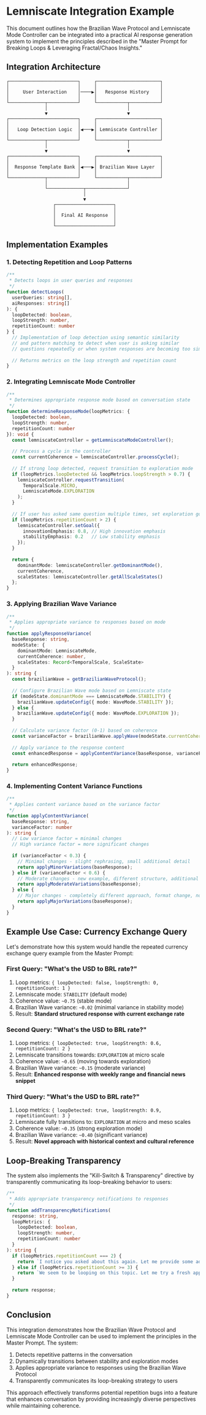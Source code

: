 # Lemniscate Integration Example

This document outlines how the Brazilian Wave Protocol and Lemniscate Mode Controller can be integrated into a practical AI response generation system to implement the principles described in the "Master Prompt for Breaking Loops & Leveraging Fractal/Chaos Insights."

## Integration Architecture

```
┌─────────────────────────┐     ┌───────────────────────┐
│                         │     │                       │
│     User Interaction    │────▶│   Response History    │
│                         │     │                       │
└─────────────┬───────────┘     └───────────┬───────────┘
              │                             │
              ▼                             ▼
┌─────────────────────────┐     ┌───────────────────────┐
│                         │     │                       │
│   Loop Detection Logic  │◀───▶│ Lemniscate Controller │
│                         │     │                       │
└─────────────┬───────────┘     └───────────┬───────────┘
              │                             │
              ▼                             ▼
┌─────────────────────────┐     ┌───────────────────────┐
│                         │     │                       │
│  Response Template Bank │◀───▶│ Brazilian Wave Layer  │
│                         │     │                       │
└─────────────┬───────────┘     └───────────┬───────────┘
              │                             │
              └─────────────┬───────────────┘
                            │
                            ▼
                 ┌─────────────────────┐
                 │                     │
                 │  Final AI Response  │
                 │                     │
                 └─────────────────────┘
```

## Implementation Examples

### 1. Detecting Repetition and Loop Patterns

```typescript
/**
 * Detects loops in user queries and responses
 */
function detectLoops(
  userQueries: string[], 
  aiResponses: string[]
): { 
  loopDetected: boolean, 
  loopStrength: number, 
  repetitionCount: number 
} {
  // Implementation of loop detection using semantic similarity
  // and pattern matching to detect when user is asking similar
  // questions repeatedly or when system responses are becoming too similar
  
  // Returns metrics on the loop strength and repetition count
}
```

### 2. Integrating Lemniscate Mode Controller

```typescript
/**
 * Determines appropriate response mode based on conversation state
 */
function determineResponseMode(loopMetrics: { 
  loopDetected: boolean, 
  loopStrength: number, 
  repetitionCount: number 
}): void {
  const lemniscateController = getLemniscateModeController();
  
  // Process a cycle in the controller
  const currentCoherence = lemniscateController.processCycle();
  
  // If strong loop detected, request transition to exploration mode
  if (loopMetrics.loopDetected && loopMetrics.loopStrength > 0.7) {
    lemniscateController.requestTransition(
      TemporalScale.MICRO, 
      LemniscateMode.EXPLORATION
    );
  }
  
  // If user has asked same question multiple times, set exploration goal
  if (loopMetrics.repetitionCount > 2) {
    lemniscateController.setGoal({
      innovationEmphasis: 0.8, // High innovation emphasis
      stabilityEmphasis: 0.2   // Low stability emphasis
    });
  }
  
  return {
    dominantMode: lemniscateController.getDominantMode(),
    currentCoherence,
    scaleStates: lemniscateController.getAllScaleStates()
  };
}
```

### 3. Applying Brazilian Wave Variance

```typescript
/**
 * Applies appropriate variance to responses based on mode
 */
function applyResponseVariance(
  baseResponse: string,
  modeState: {
    dominantMode: LemniscateMode,
    currentCoherence: number,
    scaleStates: Record<TemporalScale, ScaleState>
  }
): string {
  const brazilianWave = getBrazilianWaveProtocol();
  
  // Configure Brazilian Wave mode based on Lemniscate state
  if (modeState.dominantMode === LemniscateMode.STABILITY) {
    brazilianWave.updateConfig({ mode: WaveMode.STABILITY });
  } else {
    brazilianWave.updateConfig({ mode: WaveMode.EXPLORATION });
  }
  
  // Calculate variance factor (0-1) based on coherence
  const varianceFactor = brazilianWave.applyWave(modeState.currentCoherence);
  
  // Apply variance to the response content
  const enhancedResponse = applyContentVariance(baseResponse, varianceFactor);
  
  return enhancedResponse;
}
```

### 4. Implementing Content Variance Functions

```typescript
/**
 * Applies content variance based on the variance factor
 */
function applyContentVariance(
  baseResponse: string,
  varianceFactor: number
): string {
  // Low variance factor = minimal changes
  // High variance factor = more significant changes
  
  if (varianceFactor < 0.3) {
    // Minimal changes - slight rephrasing, small additional detail
    return applyMinorVariations(baseResponse);
  } else if (varianceFactor < 0.6) {
    // Moderate changes - new example, different structure, additional perspective
    return applyModerateVariations(baseResponse);
  } else {
    // Major changes - completely different approach, format change, novel perspective
    return applyMajorVariations(baseResponse);
  }
}
```

## Example Use Case: Currency Exchange Query

Let's demonstrate how this system would handle the repeated currency exchange query example from the Master Prompt:

### First Query: "What's the USD to BRL rate?"

1. Loop metrics: `{ loopDetected: false, loopStrength: 0, repetitionCount: 1 }`
2. Lemniscate mode: `STABILITY` (default mode)
3. Coherence value: `~0.75` (stable mode)
4. Brazilian Wave variance: `~0.02` (minimal variance in stability mode)
5. Result: **Standard structured response with current exchange rate**

### Second Query: "What's the USD to BRL rate?"

1. Loop metrics: `{ loopDetected: true, loopStrength: 0.6, repetitionCount: 2 }`
2. Lemniscate transitions towards: `EXPLORATION` at micro scale
3. Coherence value: `~0.65` (moving towards exploration)
4. Brazilian Wave variance: `~0.15` (moderate variance)
5. Result: **Enhanced response with weekly range and financial news snippet**

### Third Query: "What's the USD to BRL rate?"

1. Loop metrics: `{ loopDetected: true, loopStrength: 0.9, repetitionCount: 3 }`
2. Lemniscate fully transitions to: `EXPLORATION` at micro and meso scales
3. Coherence value: `~0.35` (strong exploration mode)
4. Brazilian Wave variance: `~0.40` (significant variance)
5. Result: **Novel approach with historical context and cultural reference**

## Loop-Breaking Transparency

The system also implements the "Kill-Switch & Transparency" directive by transparently communicating its loop-breaking behavior to users:

```typescript
/**
 * Adds appropriate transparency notifications to responses
 */
function addTransparencyNotifications(
  response: string,
  loopMetrics: { 
    loopDetected: boolean, 
    loopStrength: number, 
    repetitionCount: number 
  }
): string {
  if (loopMetrics.repetitionCount === 2) {
    return `I notice you asked about this again. Let me provide some additional perspective:\n\n${response}`;
  } else if (loopMetrics.repetitionCount >= 3) {
    return `We seem to be looping on this topic. Let me try a fresh approach:\n\n${response}\n\nWould you like to explore a different aspect of this topic?`;
  }
  
  return response;
}
```

## Conclusion

This integration demonstrates how the Brazilian Wave Protocol and Lemniscate Mode Controller can be used to implement the principles in the Master Prompt. The system:

1. Detects repetitive patterns in the conversation
2. Dynamically transitions between stability and exploration modes
3. Applies appropriate variance to responses using the Brazilian Wave Protocol
4. Transparently communicates its loop-breaking strategy to users

This approach effectively transforms potential repetition bugs into a feature that enhances conversation by providing increasingly diverse perspectives while maintaining coherence.